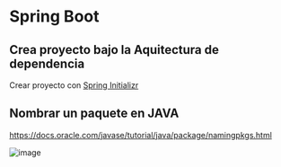 # Spring Boot

## Crea proyecto bajo la Aquitectura de dependencia

   Crear proyecto con [Spring Initializr](https://start.spring.io/)
   
## Nombrar un paquete en JAVA
https://docs.oracle.com/javase/tutorial/java/package/namingpkgs.html

   ![image](https://user-images.githubusercontent.com/19506207/121765927-05ade900-cb14-11eb-8f64-f8f85df30616.png)

  
